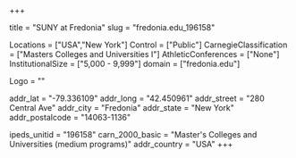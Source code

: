 
+++

title = "SUNY at Fredonia"
slug = "fredonia.edu_196158"

Locations = ["USA","New York"]
Control = ["Public"]
CarnegieClassification = ["Masters Colleges and Universities I"]
AthleticConferences = ["None"]
InstitutionalSize = ["5,000 - 9,999"]
domain = ["fredonia.edu"]

Logo = ""

addr_lat = "-79.336109"
addr_long = "42.450961"
addr_street = "280 Central Ave"
addr_city = "Fredonia"
addr_state = "New York"
addr_postalcode = "14063-1136"

ipeds_unitid = "196158"
carn_2000_basic = "Master's Colleges and Universities (medium programs)"
addr_country = "USA"
+++
    
